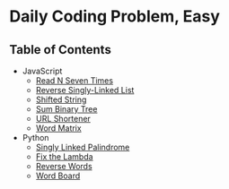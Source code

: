 # Daily Coding Problem, Easy

## Table of Contents

- JavaScript
  - [Read N Seven Times](read-n-seven-times)
  - [Reverse Singly-Linked List](reverse-singly-linked-list)
  - [Shifted String](shifted-string)
  - [Sum Binary Tree](sum-binary-tree)
  - [URL Shortener](url-shortener)
  - [Word Matrix](word-matrix)
- Python
  - [Singly Linked Palindrome](singly-linked-palindrome)
  - [Fix the Lambda](fix-the-lambda)
  - [Reverse Words](reverse-words)
  - [Word Board](word-board)
